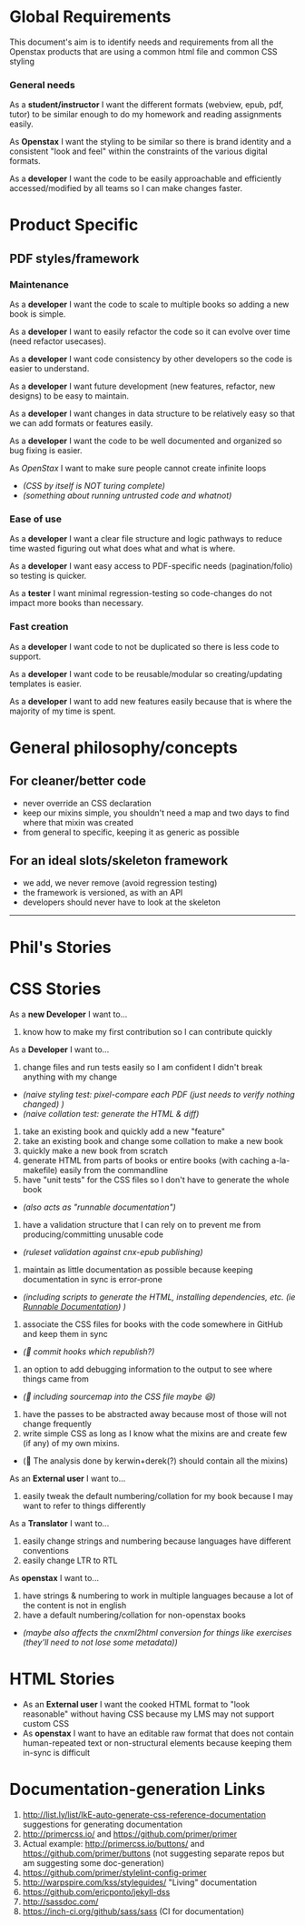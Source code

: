 # Global Requirements
This document's aim is to identify needs and requirements from all the Openstax products that are using a common html file and common CSS styling

### General needs

As a **student/instructor** I want the different formats (webview, epub, pdf, tutor) to be similar enough to do my homework and reading assignments easily.

As **Openstax** I want the styling to be similar so there is brand identity and a consistent "look and feel" within the constraints of the various digital formats.

As a **developer** I want the code to be easily approachable and efficiently accessed/modified by all teams so I can make changes faster.

# Product Specific

## PDF styles/framework

### Maintenance

As a **developer** I want the code to scale to multiple books so adding a new book is simple.

As a **developer** I want to easily refactor the code so it can evolve over time (need refactor usecases).

As a **developer** I want code consistency by other developers so the code is easier to understand.

As a **developer** I want future development (new features, refactor, new designs) to be easy to maintain.

As a **developer** I want changes in data structure to be relatively easy so that we can add formats or features easily.

As a **developer** I want the code to be well documented and organized so bug fixing is easier.

As *OpenStax* I want to make sure people cannot create infinite loops
  - _(CSS by itself is NOT turing complete)_
  - _(something about running untrusted code and whatnot)_


### Ease of use

As a **developer** I want a clear file structure and logic pathways to reduce time wasted figuring out what does what and what is where.

As a **developer** I want easy access to PDF-specific needs (pagination/folio) so testing is quicker.

As a **tester** I want minimal regression-testing so code-changes do not impact more books than necessary.

### Fast creation

As a **developer** I want code to not be duplicated so there is less code to support.

As a **developer** I want code to be reusable/modular so creating/updating templates is easier.

As a **developer** I want to add new features easily because that is where the majority of my time is spent.


# General philosophy/concepts

## For cleaner/better code
  - never override an CSS declaration
  - keep our mixins simple, you shouldn't need a map and two days to find where that mixin was created
  - from general to specific, keeping it as generic as possible

## For an ideal slots/skeleton framework
  - we add, we never remove (avoid regression testing)
  - the framework is versioned, as with an API
  - developers should never have to look at the skeleton

---

# Phil's Stories

# CSS Stories

As a **new Developer** I want to...

1. know how to make my first contribution so I can contribute quickly


As a **Developer** I want to...

1. change files and run tests easily so I am confident I didn't break anything with my change
  - _(naive styling test: pixel-compare each PDF (just needs to verify nothing changed) )_
  - _(naive collation test: generate the HTML & diff)_
1. take an existing book and quickly add a new "feature"
1. take an existing book and change some collation to make a new book
1. quickly make a new book from scratch
1. generate HTML from parts of books or entire books (with caching a-la-makefile) easily from the commandline
1. have "unit tests" for the CSS files so I don't have to generate the whole book
  - _(also acts as "runnable documentation")_
1. have a validation structure that I can rely on to prevent me from producing/committing unusable code
 - _(ruleset validation against cnx-epub  publishing)_
1. maintain as little documentation as possible because keeping documentation in sync is error-prone
  - _(including scripts to generate the HTML, installing dependencies, etc. (ie [Runnable Documentation](http://githubengineering.com/runnable-documentation/)) )_
1. associate the CSS files for books with the code somewhere in GitHub and keep them in sync
  - _(:cake: commit hooks which republish?)_
1. an option to add debugging information to the output to see where things came from
  - _(:cake: including sourcemap into the CSS file maybe :smile:)_
1. have the passes to be abstracted away because most of those will not change frequently
1. write simple CSS as long as I know what the mixins are and create few (if any) of my own mixins.
  - (:thought_balloon: The analysis done by kerwin+derek(?) should contain all the mixins)


As an **External user** I want to...

1. easily tweak the default numbering/collation for my book because I may want to refer to things differently


As a **Translator** I want to...

1. easily change strings and numbering because languages have different conventions
1. easily change LTR to RTL


As **openstax** I want to...

1. have strings & numbering to work in multiple languages because a lot of the content is not in english
1. have a default numbering/collation for non-openstax books
  - _(maybe also affects the cnxml2html conversion for things like exercises (they'll need to not lose some metadata))_


# HTML Stories

- As an **External user** I want the cooked HTML format to "look reasonable" without having CSS because my LMS may not support custom CSS
- As **openstax** I want to have an editable raw format that does not contain human-repeated text or non-structural elements because keeping them in-sync is difficult


# Documentation-generation Links

1. http://list.ly/list/IkE-auto-generate-css-reference-documentation suggestions for generating documentation
1. http://primercss.io/ and https://github.com/primer/primer
 1. Actual example: http://primercss.io/buttons/ and https://github.com/primer/buttons (not suggesting separate repos but am suggesting some doc-generation)
1. https://github.com/primer/stylelint-config-primer
1. http://warpspire.com/kss/styleguides/ "Living" documentation
1. https://github.com/ericponto/jekyll-dss
1. http://sassdoc.com/
1. https://inch-ci.org/github/sass/sass (CI for documentation)
